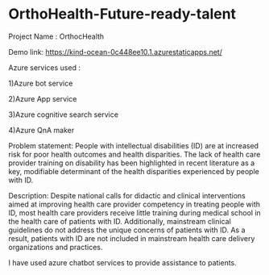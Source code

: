 # OrthoHealth-Future-ready-talent

Project Name : OrthocHealth

Demo link: https://kind-ocean-0c448ee10.1.azurestaticapps.net/

Azure services used :

1)Azure bot service

2)Azure App service

3)Azure cognitive search service

4)Azure QnA maker

Problem statement:
People with intellectual disabilities (ID) are at increased risk for poor health outcomes and health disparities. The lack of health care provider training on disability has been highlighted in recent literature as a key, modifiable determinant of the health disparities experienced by people with ID.


Description:
Despite national calls for didactic and clinical interventions aimed at improving health care provider competency in treating people with ID, most health care providers receive little training during medical school in the health care of patients with ID. Additionally, mainstream clinical guidelines do not address the unique concerns of patients with ID. As a result, patients with ID are not included in mainstream health care delivery organizations and practices.

I have used azure chatbot services to provide assistance to patients.
